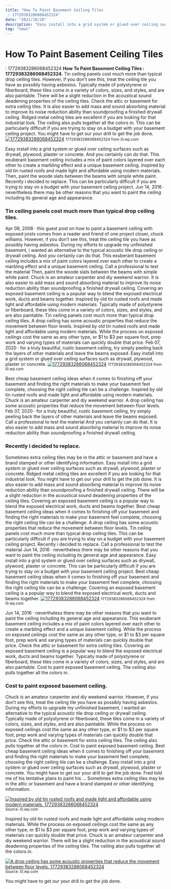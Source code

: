 ```yaml
---
title: "How To Paint Basement Ceiling Tiles : 17729383286068452324"
date: "2021/10/20"
description: "Easy install into a grid system or glued over ceiling surfaces such as drywall, plywood, plaster or concrete."
tag: "news"
---
```


# How To Paint Basement Ceiling Tiles : 17729383286068452324
**How To Paint Basement Ceiling Tiles : 17729383286068452324**. Tin ceiling panels cost much more than typical drop ceiling tiles. However, if you don’t see this, treat the ceiling tile you have as possibly having asbestos. Typically made of polystyrene or fiberboard, these tiles come in a variety of colors, sizes, and styles, and are also paintable. There will be a slight reduction in the acoustical sound deadening properties of the ceiling tiles. Check the attic or basement for extra ceiling tiles.
It is also easier to add mass and sound absorbing material to improve its noise reduction ability than soundproofing a finished drywall ceiling. Ridged metal ceiling tiles are excellent if you are looking for that industrial look. The ceiling also pulls together all the colors in. This can be particularly difficult if you are trying to stay on a budget with your basement ceiling project. You might have to get our your drill to get the job done.
[![17729383286068452324](https://i0.wp.com/5001229535 "17729383286068452324")](https://i0.wp.com/5001229535)
<small>17729383286068452324 from i0.wp.com</small>

Easy install into a grid system or glued over ceiling surfaces such as drywall, plywood, plaster or concrete. And you certainly can do that. This exuberant basement ceiling includes a mix of paint colors layered over each other to create a marbling effect and a unique basement ceiling. Inspired by old tin rusted roofs and made light and affordable using modern materials. Then, paint the woode slats between the beams with simple white paint. Recently i decided to replace. This can be particularly difficult if you are trying to stay on a budget with your basement ceiling project. Jun 14, 2016 · nevertheless there may be other reasons that you want to paint the ceiling including its general age and appearance.

### Tin ceiling panels cost much more than typical drop ceiling tiles.
Apr 08, 2008 · this guest post on how to paint a basement ceiling with exposed joists comes from a reader and friend of one project closer, chuck williams. However, if you don’t see this, treat the ceiling tile you have as possibly having asbestos. During my efforts to upgrade my unfinished basement, i wanted an alternative to the typical acoustic tile drop ceiling or drywall ceiling. And you certainly can do that. This exuberant basement ceiling includes a mix of paint colors layered over each other to create a marbling effect and a unique basement ceiling. Call a professional to test the material Then, paint the woode slats between the beams with simple white paint. Chuck is an amateur carpenter and diy weekend warrior. It is also easier to add mass and sound absorbing material to improve its noise reduction ability than soundproofing a finished drywall ceiling. Covering an exposed basement ceiling is a popular way to blend the exposed electrical work, ducts and beams together. Inspired by old tin rusted roofs and made light and affordable using modern materials. Typically made of polystyrene or fiberboard, these tiles come in a variety of colors, sizes, and styles, and are also paintable. Tin ceiling panels cost much more than typical drop ceiling tiles.
A drop ceiling has some acoustic properties that reduce the movement between floor levels. Inspired by old tin rusted roofs and made light and affordable using modern materials. While the process on exposed ceilings cost the same as any other type, or $1 to $3 per square foot, prep work and varying types of materials can quickly double that price. Feb 07, 2020 · for a truly beautiful, rustic basement ceiling, try simply peeling back the layers of other materials and leave the beams exposed. Easy install into a grid system or glued over ceiling surfaces such as drywall, plywood, plaster or concrete.
[![17729383286068452324](https://i0.wp.com/5001229535 "17729383286068452324")](https://i0.wp.com/5001229535)
<small>17729383286068452324 from i0.wp.com</small>

Best cheap basement ceiling ideas when it comes to finishing off your basement and finding the right materials to make your basement feel complete, choosing the right ceiling tile can be a challenge. Inspired by old tin rusted roofs and made light and affordable using modern materials. Chuck is an amateur carpenter and diy weekend warrior. A drop ceiling has some acoustic properties that reduce the movement between floor levels. Feb 07, 2020 · for a truly beautiful, rustic basement ceiling, try simply peeling back the layers of other materials and leave the beams exposed. Call a professional to test the material And you certainly can do that. It is also easier to add mass and sound absorbing material to improve its noise reduction ability than soundproofing a finished drywall ceiling.

### Recently i decided to replace.
Sometimes extra ceiling tiles may be in the attic or basement and have a brand stamped or other identifying information. Easy install into a grid system or glued over ceiling surfaces such as drywall, plywood, plaster or concrete. Ridged metal ceiling tiles are excellent if you are looking for that industrial look. You might have to get our your drill to get the job done. It is also easier to add mass and sound absorbing material to improve its noise reduction ability than soundproofing a finished drywall ceiling. There will be a slight reduction in the acoustical sound deadening properties of the ceiling tiles. Covering an exposed basement ceiling is a popular way to blend the exposed electrical work, ducts and beams together. Best cheap basement ceiling ideas when it comes to finishing off your basement and finding the right materials to make your basement feel complete, choosing the right ceiling tile can be a challenge. A drop ceiling has some acoustic properties that reduce the movement between floor levels. Tin ceiling panels cost much more than typical drop ceiling tiles. This can be particularly difficult if you are trying to stay on a budget with your basement ceiling project. Recently i decided to replace. Call a professional to test the material
Jun 14, 2016 · nevertheless there may be other reasons that you want to paint the ceiling including its general age and appearance. Easy install into a grid system or glued over ceiling surfaces such as drywall, plywood, plaster or concrete. This can be particularly difficult if you are trying to stay on a budget with your basement ceiling project. Best cheap basement ceiling ideas when it comes to finishing off your basement and finding the right materials to make your basement feel complete, choosing the right ceiling tile can be a challenge. Covering an exposed basement ceiling is a popular way to blend the exposed electrical work, ducts and beams together.
[![17729383286068452324](https://i0.wp.com/5001229535 "17729383286068452324")](https://i0.wp.com/5001229535)
<small>17729383286068452324 from i0.wp.com</small>

Jun 14, 2016 · nevertheless there may be other reasons that you want to paint the ceiling including its general age and appearance. This exuberant basement ceiling includes a mix of paint colors layered over each other to create a marbling effect and a unique basement ceiling. While the process on exposed ceilings cost the same as any other type, or $1 to $3 per square foot, prep work and varying types of materials can quickly double that price. Check the attic or basement for extra ceiling tiles. Covering an exposed basement ceiling is a popular way to blend the exposed electrical work, ducts and beams together. Typically made of polystyrene or fiberboard, these tiles come in a variety of colors, sizes, and styles, and are also paintable. Cost to paint exposed basement ceiling. The ceiling also pulls together all the colors in.

### Cost to paint exposed basement ceiling.
Chuck is an amateur carpenter and diy weekend warrior. However, if you don’t see this, treat the ceiling tile you have as possibly having asbestos. During my efforts to upgrade my unfinished basement, i wanted an alternative to the typical acoustic tile drop ceiling or drywall ceiling. Typically made of polystyrene or fiberboard, these tiles come in a variety of colors, sizes, and styles, and are also paintable. While the process on exposed ceilings cost the same as any other type, or $1 to $3 per square foot, prep work and varying types of materials can quickly double that price. Check the attic or basement for extra ceiling tiles. The ceiling also pulls together all the colors in. Cost to paint exposed basement ceiling. Best cheap basement ceiling ideas when it comes to finishing off your basement and finding the right materials to make your basement feel complete, choosing the right ceiling tile can be a challenge. Easy install into a grid system or glued over ceiling surfaces such as drywall, plywood, plaster or concrete. You might have to get our your drill to get the job done. Fred told me of his tentative plans to paint his … Sometimes extra ceiling tiles may be in the attic or basement and have a brand stamped or other identifying information.


[![Inspired by old tin rusted roofs and made light and affordable using modern materials. 17729383286068452324](https://i0.wp.com/9307260744322069926 "17729383286068452324")](https://i0.wp.com/5001229535)
<small>Source: i0.wp.com</small>

Inspired by old tin rusted roofs and made light and affordable using modern materials. While the process on exposed ceilings cost the same as any other type, or $1 to $3 per square foot, prep work and varying types of materials can quickly double that price. Chuck is an amateur carpenter and diy weekend warrior. There will be a slight reduction in the acoustical sound deadening properties of the ceiling tiles. The ceiling also pulls together all the colors in.

[![A drop ceiling has some acoustic properties that reduce the movement between floor levels. 17729383286068452324](https://i0.wp.com/9307260744322069926 "17729383286068452324")](https://i0.wp.com/5001229535)
<small>Source: i0.wp.com</small>

You might have to get our your drill to get the job done.
